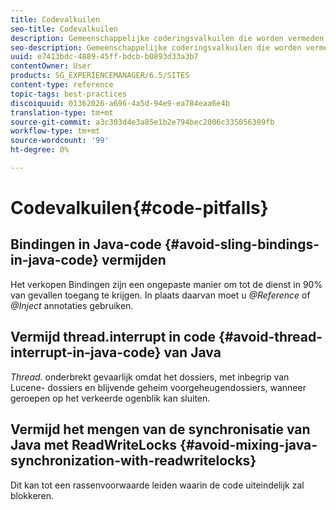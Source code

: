 ```yaml
---
title: Codevalkuilen
seo-title: Codevalkuilen
description: Gemeenschappelijke coderingsvalkuilen die worden vermeden bij het ontwikkelen voor AEM
seo-description: Gemeenschappelijke coderingsvalkuilen die worden vermeden bij het ontwikkelen voor AEM
uuid: e7413bdc-4889-45ff-bdcb-b0893d33a3b7
contentOwner: User
products: SG_EXPERIENCEMANAGER/6.5/SITES
content-type: reference
topic-tags: best-practices
discoiquuid: 01362026-a696-4a5d-94e9-ea784eaa6e4b
translation-type: tm+mt
source-git-commit: a3c303d4e3a85e1b2e794bec2006c335056309fb
workflow-type: tm+mt
source-wordcount: '99'
ht-degree: 0%

---
```



# Codevalkuilen{#code-pitfalls}

## Bindingen in Java-code {#avoid-sling-bindings-in-java-code} vermijden

Het verkopen Bindingen zijn een ongepaste manier om tot de dienst in 90% van gevallen toegang te krijgen. In plaats daarvan moet u *@Reference* of *@Inject* annotaties gebruiken.

## Vermijd thread.interrupt in code {#avoid-thread-interrupt-in-java-code} van Java

*Thread.* onderbrekt gevaarlijk omdat het dossiers, met inbegrip van Lucene- dossiers en blijvende geheim voorgeheugendossiers, wanneer geroepen op het verkeerde ogenblik kan sluiten.

## Vermijd het mengen van de synchronisatie van Java met ReadWriteLocks {#avoid-mixing-java-synchronization-with-readwritelocks}

Dit kan tot een rassenvoorwaarde leiden waarin de code uiteindelijk zal blokkeren.
